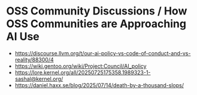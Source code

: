 # OSS Community Discussions / How OSS Communities are Approaching AI Use
- https://discourse.llvm.org/t/our-ai-policy-vs-code-of-conduct-and-vs-reality/88300/4
- https://wiki.gentoo.org/wiki/Project:Council/AI_policy
- https://lore.kernel.org/all/20250725175358.1989323-1-sashal@kernel.org/
- https://daniel.haxx.se/blog/2025/07/14/death-by-a-thousand-slops/
